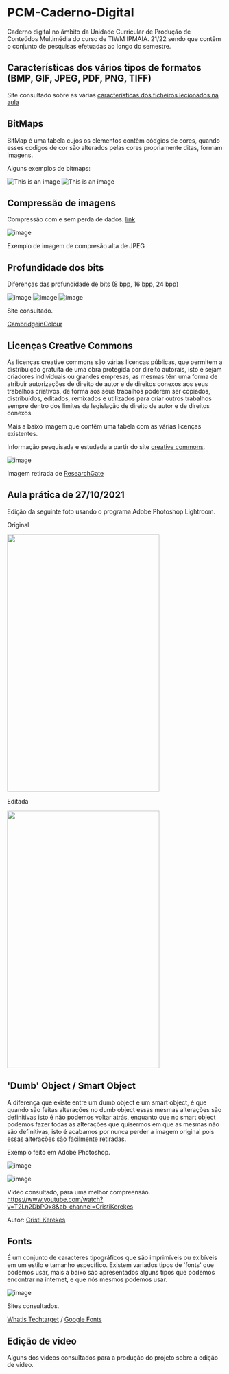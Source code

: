 # PCM-Caderno-Digital

Caderno digital no âmbito da Unidade Curricular de Produção de Conteúdos Multimédia do curso de TIWM IPMAIA. 21/22 sendo que contêm o conjunto de pesquisas efetuadas ao longo do semestre.

## Características dos vários tipos de formatos (BMP, GIF, JPEG, PDF, PNG, TIFF)

Site consultado sobre as várias [características dos ficheiros lecionados na aula](https://greeceintech.wordpress.com/2014/11/14/caracteristicas-dos-formatos-dos-ficheiros-do-tipo-bitmap/)

## BitMaps

BitMap é uma tabela cujos os elementos contêm códgios de cores, quando esses codigos de cor são alterados pelas cores propriamente ditas, formam imagens. 

Alguns exemplos de bitmaps:

![This is an image](https://i.pcmag.com/imagery/encyclopedia-terms/bitmap-bitmap.fit_lim.size_1050x.gif)  ![This is an image](https://docs.microsoft.com/pt-br/dotnet/desktop/winforms/advanced/media/aboutgdip03-art01.gif?view=netframeworkdesktop-4.8)

## Compressão de imagens

Compressão com e sem perda de dados. [link](https://pt.wikipedia.org/wiki/Compress%C3%A3o_de_imagens)

![image](https://upload.wikimedia.org/wikipedia/commons/0/0d/Jpegartefakt_jpegartefact.jpg)

Exemplo de imagem de compresão alta de JPEG

## Profundidade dos bits

Diferenças das profundidade de bits (8 bpp, 16 bpp, 24 bpp)

![image](https://user-images.githubusercontent.com/75622692/138605079-1152be5a-6792-45da-9664-4f72b752643d.png)
![image](https://user-images.githubusercontent.com/75622692/138605108-2d9b02c4-6c2a-4b39-8e6f-513038dfc985.png)
![image](https://user-images.githubusercontent.com/75622692/138605117-28ecf789-bc01-4ece-8cf1-15d9dd08ca48.png)

Site consultado.

[CambridgeinColour](https://www.cambridgeincolour.com/pt-br/tutoriais/bit-depth.htm)


## Licenças Creative Commons

As licenças creative commons são várias licenças públicas, que permitem a distribuição gratuita de uma obra protegida por direito autorais, isto é sejam criadores individuais ou grandes empresas, as mesmas têm uma forma de atribuir autorizações de direito de autor e de direitos conexos aos seus trabalhos criativos, de forma aos seus trabalhos poderem ser copiados, distribuídos, editados, remixados e utilizados para criar outros trabalhos sempre dentro dos limites da legislação de direito de autor e de direitos conexos.

Mais a baixo imagem que contêm uma tabela com as várias licenças existentes.

Informação pesquisada e estudada a partir do site [creative commons](https://creativecommons.org/licenses/?lang=pt).

![image](https://user-images.githubusercontent.com/75622692/138770712-898c8edc-c877-4c76-9621-90e8d97a6e9e.png)

Imagem retirada de [ResearchGate](https://www.researchgate.net/figure/Figura-1-Simbolos-utilizados-e-atribuicoes-das-licencas-Creative-Commons-Fonte-Adaptado_fig1_304661725)

## Aula prática de 27/10/2021

Edição da seguinte foto usando o programa Adobe Photoshop Lightroom.

Original 

<img src="https://user-images.githubusercontent.com/75622692/139541401-dfab4e6c-4ae6-4b17-8ec8-61d9d9635469.jpg" width="355" height=600>

Editada

<img src="https://user-images.githubusercontent.com/75622692/139541407-3584d66c-4df6-4dc7-8b04-091f3077f9e2.jpg" width="355" height=600>

## 'Dumb' Object / Smart Object

A diferença que existe entre um dumb object e um smart object, é que quando são feitas alterações no dumb object essas mesmas alterações são definitivas isto é não podemos voltar atrás, enquanto que no smart object podemos fazer todas as alterações que quisermos em que as mesmas não são definitivas, isto é acabamos por nunca perder a imagem original pois essas alterações são facilmente retiradas.

Exemplo feito em Adobe Photoshop.

![image](https://user-images.githubusercontent.com/75622692/141695029-7b30250a-a22c-454c-af49-7810649db691.png)

![image](https://user-images.githubusercontent.com/75622692/141695067-4efc3c7d-e27c-45a4-94bb-0f0eb9947d4c.png)

Vídeo consultado, para uma melhor compreensão. https://www.youtube.com/watch?v=T2Ln2DbPQx8&ab_channel=CristiKerekes

Autor: [Cristi Kerekes](https://www.youtube.com/channel/UCdJGXRK6gmt1ZQBzDvfdndw)


## Fonts 

É um conjunto de caracteres tipográficos que são imprimíveis ou exibíveis em um estilo e tamanho específico.
Existem variados tipos de 'fonts' que podemos usar, mais a baixo são apresentados alguns tipos que podemos encontrar na internet, e que nós mesmos podemos usar.

![image](https://user-images.githubusercontent.com/75622692/141692468-d52badbf-beca-451a-b085-77a084a64033.png)

Sites consultados. 

[Whatis Techtarget](https://whatis.techtarget.com/definition/font) / [Google Fonts](https://fonts.google.com/)


## Edição de video

Alguns dos videos consultados para a produção do projeto sobre a edição de vídeo.




